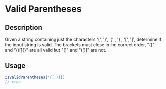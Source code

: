 # Valid Parentheses

## Description
Given a string containing just the characters '(', ')', '{' , '}', '[', ']', determine if the input string is valid.
The brackets must close in the correct order, "()" and "()[]{}" are all valid but "(]" and "([)]" are not.

## Usage
```javascript
isValidParentheses('{[()]})
// true
```